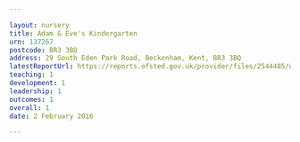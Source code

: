 ```yaml
---

layout: nursery
title: Adam & Eve's Kindergarten
urn: 137267
postcode: BR3 3BQ
address: 29 South Eden Park Road, Beckenham, Kent, BR3 3BQ
latestReportUrl: https://reports.ofsted.gov.uk/provider/files/2544485/urn/137267.pdf
teaching: 1
development: 1
leadership: 1
outcomes: 1
overall: 1
date: 2 February 2016

---
```

